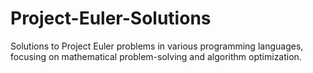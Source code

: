 # Project-Euler-Solutions
Solutions to Project Euler problems in various programming languages, focusing on mathematical problem-solving and algorithm optimization.
